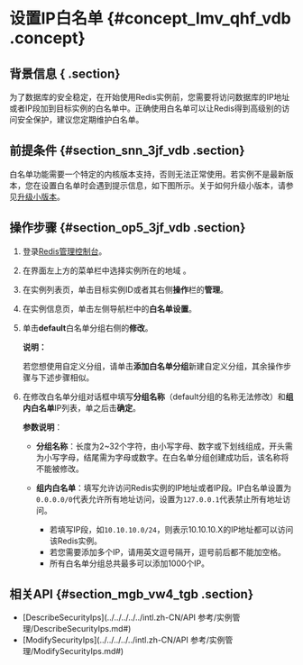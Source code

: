 # 设置IP白名单 {#concept_lmv_qhf_vdb .concept}

## 背景信息 { .section}

为了数据库的安全稳定，在开始使用Redis实例前，您需要将访问数据库的IP地址或者IP段加到目标实例的白名单中。正确使用白名单可以让Redis得到高级别的访问安全保护，建议您定期维护白名单。

## 前提条件 {#section_snn_3jf_vdb .section}

白名单功能需要一个特定的内核版本支持，否则无法正常使用。若实例不是最新版本，您在设置白名单时会遇到提示信息，如下图所示。关于如何升级小版本，请参见[升级小版本](intl.zh-CN/用户指南/管理实例/升级小版本.md#)。

 

## 操作步骤 {#section_op5_3jf_vdb .section}

1.  登录[Redis管理控制台](https://kvstore.console.aliyun.com/)。
2.  在界面左上方的菜单栏中选择实例所在的地域 。
3.  在实例列表页，单击目标实例ID或者其右侧**操作**栏的**管理**。
4.  在实例信息页，单击左侧导航栏中的**白名单设置**。
5.  单击**default**白名单分组右侧的**修改**。

    **说明：** 

    若您想使用自定义分组，请单击**添加白名单分组**新建自定义分组，其余操作步骤与下述步骤相似。

6.  在修改白名单分组对话框中填写**分组名称**（default分组的名称无法修改）和**组内白名单**IP列表，单之后击**确定**。

    **参数说明**：

    -   **分组名称**：长度为2~32个字符，由小写字母、数字或下划线组成，开头需为小写字母，结尾需为字母或数字。在白名单分组创建成功后，该名称将不能被修改。

    -   **组内白名单**：填写允许访问Redis实例的IP地址或者IP段。IP白名单设置为`0.0.0.0/0`代表允许所有地址访问，设置为`127.0.0.1`代表禁止所有地址访问。

        -   若填写IP段，如`10.10.10.0/24`，则表示10.10.10.X的IP地址都可以访问该Redis实例。
        -   若您需要添加多个IP，请用英文逗号隔开，逗号前后都不能加空格。
        -   所有白名单分组总共最多可以添加1000个IP。

## 相关API {#section_mgb_vw4_tgb .section}

-   [DescribeSecurityIps](../../../../../intl.zh-CN/API 参考/实例管理/DescribeSecurityIps.md#)
-   [ModifySecurityIps](../../../../../intl.zh-CN/API 参考/实例管理/ModifySecurityIps.md#)

